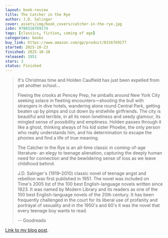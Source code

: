 ```yaml
---
layout: book-review
title: The Catcher in the Rye
author: J.D. Salinger
cover: assets/img/book_covers/catcher-in-the-rye.jpg
isbn: 9780316769174
tags: [classics, fiction, coming of age]
categories: books
buy_link: https://www.amazon.com/gp/product/0316769177
started: 2025-10-23
finished: 2025-10-28
released: 1951
stars: 3
status: Finished
---
```


> It's Christmas time and Holden Caulfield has just been expelled from yet another school...
>
> Fleeing the crooks at Pencey Prep, he pinballs around New York City seeking solace in fleeting encounters—shooting the bull with strangers in dive hotels, wandering alone round Central Park, getting beaten up by pimps and cut down by erstwhile girlfriends. The city is beautiful and terrible, in all its neon loneliness and seedy glamour, its mingled sense of possibility and emptiness. Holden passes through it like a ghost, thinking always of his kid sister Phoebe, the only person who really understands him, and his determination to escape the phonies and find a life of true meaning.
>
> The Catcher in the Rye is an all-time classic in coming-of-age literature- an elegy to teenage alienation, capturing the deeply human need for connection and the bewildering sense of loss as we leave childhood behind.
>
> J.D. Salinger's (1919–2010) classic novel of teenage angst and rebellion was first published in 1951. The novel was included on Time's 2005 list of the 100 best English-language novels written since 1923. It was named by Modern Library and its readers as one of the 100 best English-language novels of the 20th century. It has been frequently challenged in the court for its liberal use of profanity and portrayal of sexuality and in the 1950's and 60's it was the novel that every teenage boy wants to read.
>
> -- Goodreads

[Link to my blog post](https://sinne.link/blog/2025/catcher-in-the-rye-thoughts/).
